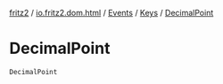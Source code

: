 [fritz2](../../../index.md) / [io.fritz2.dom.html](../../index.md) / [Events](../index.md) / [Keys](index.md) / [DecimalPoint](./-decimal-point.md)

# DecimalPoint

`DecimalPoint`